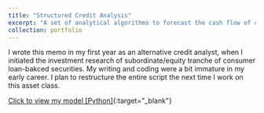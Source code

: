 ```yaml
---
title: "Structured Credit Analysis"
excerpt: "A set of analytical algorithms to forecast the cash flow of consumer loan-backed securities. <br/><img src='/images/FAVAR image.png' style='zoom:100%'>"
collection: portfolio
---
```


I wrote this memo in my first year as an alternative credit analyst, when I initiated the investment research of subordinate/equity tranche of consumer loan-bakced securities. My writing and coding were a bit immature in my early career. I plan to restructure the entire script the next time I work on this asset class.


[Click to view my model [Python]](https://github.com/HoagieT/Factor-Augmented-Vector-Autoregression){:target="_blank"}

